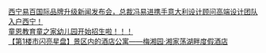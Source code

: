   
[西宁易百国际品牌升级新闻发布会，总裁冯易进携手意大利设计顾问高端设计团队入户西宁！](http://www.dianyue.me/archives/650/ijckdz9eq4ytq1ii/)  
[童恩教育童之家幼儿园开始招生啦！！！](http://www.dianyue.me/archives/633/e97rnsmvjqzk1i6j/)  
[【第1楼市闪亮星盘】景区内的酒店公寓——梅湘园·湘家荡湖畔度假酒店](http://www.dianyue.me/archives/081/syw8bwmm55oxviih/)